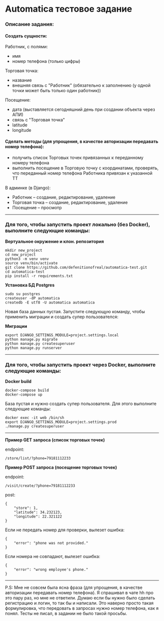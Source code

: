 Automatica тестовое задание
=====================
### Описание задания:
#### Создать сущности:

Работник, с полями:
* имя
* номер телефона (только цифры)

Торговая точка:
* название
* внешняя связь с "Работник" (обязательно к заполнению (у одной точки может быть только один работник))

Посещение:
* дата (выставляется сегодняшний день при создании объекта через АПИ)
* связь с "Торговая точка"
* latitude
* longitude


#### Сделать методы (для упрощения, в качестве авторизации передавать номер телефона):

* получить список Торговых точек привязанных к переданному номеру телефона
* выполнить посещение в Торговую точку с координатами, проверять, что переданный номер телефона Работника привязан к указанной ТТ

В админке (в Django):
* Работник – создание, редактирование, удаление
* Торговая точка – создание, редактирование, удаление
* Посещение – просмотр


***
### Для того, чтобы запустить проект локально (без Docker), выполните следующие команды:

**Вертуальное окружение и клон. репозитория**
```
mkdir new_project
cd new_project
python3 -m venv venv
source venv/bin/activate
git clone https://github.com/defenitionofreal/automatica-test.git
cd automatica-test
pip install -r requirements.txt
```
**Установка БД Postgres**
```
sudo su postgres
createuser -dP automatica
createdb -E utf8 -U automatica automatica
```
Новая база данных пустая. Запустите следующую команду, чтобы применить миграции и создать супер пользователся:

**Миграции**
```
export DJANGO_SETTINGS_MODULE=project.settings.local
python manage.py migrate
python manage.py createsuperuser
python manage.py runserver 
```
***
### Для того, чтобы запустить проект через Docker, выполните следующие команды:
**Docker build**
```
docker-compose build
docker-compose up
```
База пустая и нужно создать супер пользователя. Для этого выполните следующие команды:
```
docker exec -it web /bin/sh
export DJANGO_SETTINGS_MODULE=project.settings.prod
./manage.py createsuperuser
```
***
**Пример GET запроса (список торговых точек)**

endpoint:
```
/store/list/?phone=79181112233
```
**Пример POST запроса (посещение торговых точек)**

endpoint:
```
/visit/create/?phone=79181112233
```
post:
```
{
    "store": 1,
    "latitude": 34.232123,
    "longitude": 22.321122
}
```

Если не передать номер для проверки, вылезет ошибка:
```
{
    "error": "phone was not provided."
}
```
Если номера не совпадают, вылезет ошибка:
```
{
    "error": "wrong employee's phone."
}
```
***
P.S:
Мне не совсем была ясна фраза (для упрощения, в качестве авторизации передавать номер телефона). Я спрашивал в чате hh про это пару раз, но мне не ответили. Думаю если бы нужно было сделать регистрацию и логин, то так бы и написали. Это наверно просто такая формулировка, что передовать в запросах нужно номер телефона, как я понял.
Тесты не писал, в задании не было такой просьбы.
